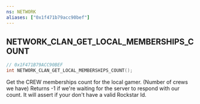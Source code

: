 ```yaml
---
ns: NETWORK
aliases: ["0x1f471b79acc90bef"]
---
```

## NETWORK_CLAN_GET_LOCAL_MEMBERSHIPS_COUNT

```c
// 0x1F471B79ACC90BEF
int NETWORK_CLAN_GET_LOCAL_MEMBERSHIPS_COUNT();
```

Get the CREW memberships count for the local gamer. (Number of crews we have)
Returns -1 if we're waiting for the server to respond with our count. It will assert if your don't have a valid Rockstar Id.

